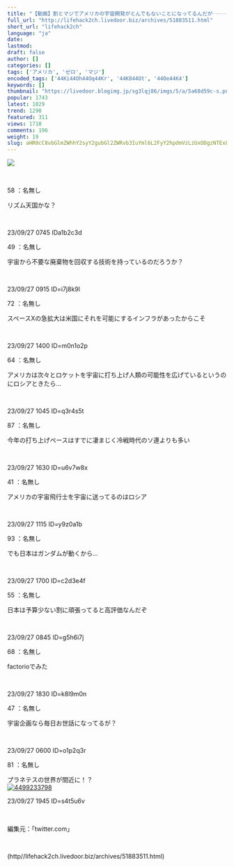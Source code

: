 ```yaml
---
title: "【動画】割とマジでアメリカの宇宙開発がとんでもないことになってるんだが‥‥‥これもう日本勝ち目ゼロだろ😥"
full_url: "http://lifehack2ch.livedoor.biz/archives/51883511.html"
short_url: "lifehack2ch"
language: "ja"
date: 
lastmod: 
draft: false
author: []
categories: []
tags: ['アメリカ', 'ゼロ', 'マジ']
encoded_tags: ['44Ki44Oh44Oq44Kr', '44K844Ot', '44Oe44K4']
keywords: []
thumbnail: "https://livedoor.blogimg.jp/sg3lqj86/imgs/5/a/5a68d59c-s.png"
popular: 1743
latest: 1029
trend: 1298
featured: 311
views: 1718
comments: 196
weight: 19
slug: aHR0cC8vbGlmZWhhY2syY2gubGl2ZWRvb3IuYml6L2FyY2hpdmVzLzUxODgzNTExLmh0bWw=
---
```


![](https://livedoor.blogimg.jp/sg3lqj86/imgs/5/a/5a68d59c-s.png)

<div> <p></p><br> <p class='t_name'>58 ：名無し</p> <p class='r4'>リズム天国かな？ </p><br><p>23/09/27 0745 IDa1b2c3d</p> <p class='t_name'>49 ：名無し</p> <p class='r4'>宇宙から不要な廃棄物を回収する技術を持っているのだろうか？ </p><br><p>23/09/27 0915 ID=i7j8k9l</p> <p class='t_name'>72 ：名無し</p> <p class='r4'>スペースXの急拡大は米国にそれを可能にするインフラがあったからこそ </p><br><p>23/09/27 1400 ID=m0n1o2p</p> <p class='t_name'>64 ：名無し</p> <p class='r4'>アメリカは次々とロケットを宇宙に打ち上げ人類の可能性を広げているというのにロシアときたら… </p><br><p>23/09/27 1045 ID=q3r4s5t</p> <p class='t_name'>87 ：名無し</p> <p class='r4'>今年の打ち上げペースはすでに凄まじく冷戦時代のソ連よりも多い </p><br><p>23/09/27 1630 ID=u6v7w8x</p> <p class='t_name'>41 ：名無し</p> <p class='r4'>アメリカの宇宙飛行士を宇宙に送ってるのはロシア </p><br><p>23/09/27 1115 ID=y9z0a1b</p> <p class='t_name'>93 ：名無し</p> <p class='r4'>でも日本はガンダムが動くから… </p><br><p>23/09/27 1700 ID=c2d3e4f</p> <p class='t_name'>55 ：名無し</p> <p class='r4'>日本は予算少ない割に頑張ってると高評価なんだぞ </p><br><p>23/09/27 0845 ID=g5h6i7j</p> <p class='t_name'>68 ：名無し</p> <p class='r4'>factorioでみた </p><br><p>23/09/27 1830 ID=k8l9m0n</p> <p class='t_name'>47 ：名無し</p> <p class='r4'>宇宙企画なら毎日お世話になってるが？ </p><br><p>23/09/27 0600 ID=o1p2q3r</p> <p class='t_name'>81 ：名無し</p> <p class='r2'>プラネテスの世界が間近に！？<br><a href='https//www.amazon.co.jp/dp/4499233798/?tag=nishiky24-22' target='_blank'><img src='https//m.media-amazon.com/images/I/51SBxq59deL._SL500_.jpg' alt='4499233798' border='0'></a> </p><p>23/09/27 1945 ID=s4t5u6v</p> <br><p class='p_url'>編集元：「twitter.com」</p> <br clear='all'></div>

(http//lifehack2ch.livedoor.biz/archives/51883511.html)
